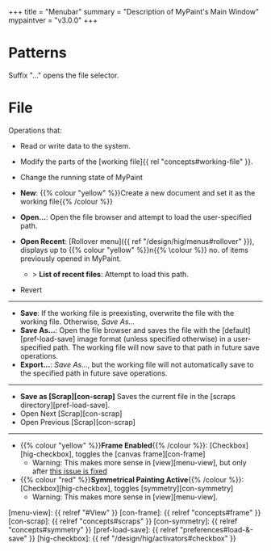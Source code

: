 +++
title = "Menubar"
summary = "Description of MyPaint's Main Window"
mypaintver = "v3.0.0"
+++

# Patterns
Suffix "..." opens the file selector.

# File
Operations that:
- Read or write data to the system.
- Modify the parts of the [working file]{{ rel "concepts#working-file" }}.
- Change the running state of MyPaint

- **New**: {{% colour "yellow" %}}Create a new document and set it as the working file{{% /colour %}}
- **Open...**: Open the file browser and attempt to load the user-specified path.
- **Open Recent**: [Rollover menu]({{ ref "/design/hig/menus#rollover" }}), displays up to {{% colour "yellow" %}}n{{% \colour %}} no. of items previously opened in MyPaint.
    - \> **List of recent files**: Attempt to load this path.
- Revert

---

- **Save**: If the working file is preexisting, overwrite the file with the working file. Otherwise, *Save As...*
- **Save As...**: Open the file browser and saves the file with the [default][pref-load-save] image format (unless specified otherwise) in a user-specified path. The working file will now save to that path in future save operations.
- **Export...**: *Save As...*, but the working file will not automatically save to the specified path in future save operations.

---

- **Save as [Scrap][con-scrap]** Saves the current file in the [scraps directory][pref-load-save].
- Open Next [Scrap][con-scrap]
- Open Previous [Scrap][con-scrap]

---
- {{% colour "yellow" %}}**Frame Enabled**{{% /colour %}}: [Checkbox][hig-checkbox], toggles the [canvas frame][con-frame]
    - Warning: This makes more sense in [view][menu-view], but only after [this issue is fixed](https://github.com/mypaint/mypaint/issues/1227)
- {{% colour "red" %}}**Symmetrical Painting Active**{{% /colour %}}: [Checkbox][hig-checkbox], toggles [symmetry][con-symmetry]
    - Warning: This makes more sense in [view][menu-view].

[menu-view]: {{ relref "#View" }}
[con-frame]: {{ relref "concepts#frame" }}
[con-scrap]: {{ relref "concepts#scraps" }}
[con-symmetry]: {{ relref "concepts#symmetry" }}
[pref-load-save]: {{ relref "preferences#load-&-save" }}
[hig-checkbox]: {{ ref "/design/hig/activators#checkbox" }}
